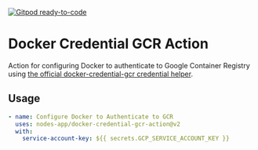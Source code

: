 [![Gitpod ready-to-code](https://img.shields.io/badge/Gitpod-ready--to--code-908a85?logo=gitpod)](https://gitpod.io/#https://github.com/nodes-app/docker-credential-gcr-action)

# Docker Credential GCR Action

Action for configuring Docker to authenticate to Google Container Registry using [the official docker-credential-gcr credential helper](https://github.com/GoogleCloudPlatform/docker-credential-gcr).

## Usage

```yml
- name: Configure Docker to Authenticate to GCR
  uses: nodes-app/docker-credential-gcr-action@v2
  with:
    service-account-key: ${{ secrets.GCP_SERVICE_ACCOUNT_KEY }}
```
